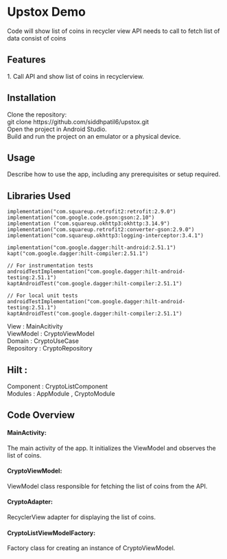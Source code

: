 <h1>Upstox Demo </h1>
Code will show list of coins in recycler view
API needs to call to fetch list of data consist of coins

<h2>Features </h2>
1. Call API and show list of coins in recyclerview.

<h2>Installation </h2>
Clone the repository: <br>
git clone https://github.com/siddhpatil6/upstox.git <br>
Open the project in Android Studio. <br>
Build and run the project on an emulator or a physical device. <br>

<h2>Usage </h2>
Describe how to use the app, including any prerequisites or setup required. <br>

<h2>Libraries Used </h2>

```
implementation("com.squareup.retrofit2:retrofit:2.9.0")
implementation("com.google.code.gson:gson:2.10")
implementation ("com.squareup.okhttp3:okhttp:3.14.9")
implementation("com.squareup.retrofit2:converter-gson:2.9.0")
implementation("com.squareup.okhttp3:logging-interceptor:3.4.1")

implementation("com.google.dagger:hilt-android:2.51.1")
kapt("com.google.dagger:hilt-compiler:2.51.1")

// For instrumentation tests
androidTestImplementation("com.google.dagger:hilt-android-testing:2.51.1")
kaptAndroidTest("com.google.dagger:hilt-compiler:2.51.1")

// For local unit tests
androidTestImplementation("com.google.dagger:hilt-android-testing:2.51.1")
kaptAndroidTest("com.google.dagger:hilt-compiler:2.51.1")
```

View :  MainAcitivity <br>
ViewModel : CryptoViewModel <br>
Domain : CryptoUseCase <br>
Repository : CryptoRepository <br>


<h2>Hilt : </h2>
Component : CryptoListComponent <br>
Modules : AppModule , CryptoModule <br>

<h2>Code Overview </h2>
<h4>MainActivity: </h4> The main activity of the app. It initializes the ViewModel and observes the list of coins.
<h4>CryptoViewModel: </h4> ViewModel class responsible for fetching the list of coins from the API.
<h4>CryptoAdapter: </h4> RecyclerView adapter for displaying the list of coins.
<h4>CryptoListViewModelFactory: </h4> Factory class for creating an instance of CryptoViewModel.



